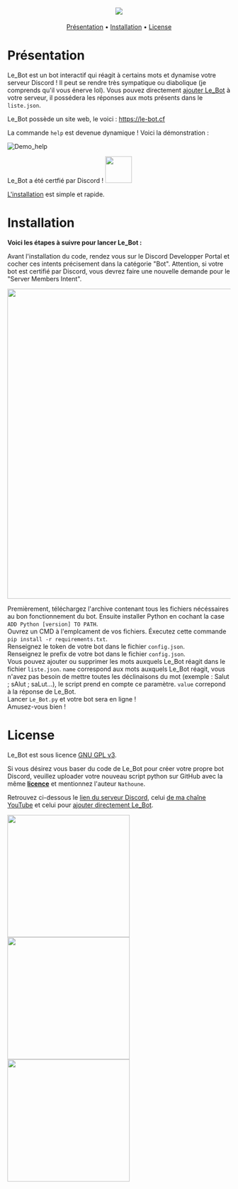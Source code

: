 <h1 align="center">
  <a href="https://github.com/Nathoune-YT/le_bot"><img src="https://i.imgur.com/qj7s2CG.jpeg"></a>
</h1>

<p align="center">
  <a href="#présentation">Présentation</a>
  •
  <a href="#installation">Installation</a>
  •
  <a href="#license">License</a>
</p>

# Présentation

Le_Bot est un bot interactif qui réagit à certains mots et dynamise votre serveur Discord ! Il peut se rendre très sympatique ou diabolique (je comprends qu'il vous énerve lol). Vous pouvez directement [ajouter Le_Bot](https://discord.com/oauth2/authorize?client_id=881098458482753586&permissions=2048&scope=bot) à votre serveur, il possédera les réponses aux mots présents dans le `liste.json`. 

Le_Bot possède un site web, le voici : https://le-bot.cf

La commande `help` est devenue dynamique ! Voici la démonstration :

![Demo_help](https://github.com/Nathoune-YT/le_bot/blob/main/Images/Demo_help.gif)

Le_Bot a été certfié par Discord ! <a href="https://discord.com/oauth2/authorize?client_id=881098458482753586&permissions=10240&scope=bot"><img src="https://i.imgur.com/5dqIQGd.png" width="60"></a>

[L'installation](#installation) est simple et rapide.

# Installation

**Voici les étapes à suivre pour lancer Le_Bot :**

Avant l'installation du code, rendez vous sur le Discord Developper Portal et cocher ces intents précisement dans la catégorie "Bot". Attention, si votre bot est certifié par Discord, vous devrez faire une nouvelle demande pour le "Server Members Intent".

<img src="https://i.imgur.com/saaTrwl.png" width="700">

Premièrement, téléchargez l'archive contenant tous les fichiers nécéssaires au bon fonctionnement du bot. Ensuite installer Python en cochant la case `ADD Python [version] TO PATH`.  
Ouvrez un CMD à l'emplcament de vos fichiers. Éxecutez cette commande `pip install -r requirements.txt`.  
Renseignez le token de votre bot dans le fichier `config.json`.  
Renseignez le prefix de votre bot dans le fichier `config.json`.  
Vous pouvez ajouter ou supprimer les mots auxquels Le_Bot réagit dans le fichier `liste.json`. `name` correspond aux mots auxquels Le_Bot réagit, vous n'avez pas besoin de mettre toutes les déclinaisons du mot (exemple : Salut ; sAlut ; saLut...), le script prend en compte ce paramètre. `value` correpond à la réponse de Le_Bot.  
Lancer `Le_Bot.py` et votre bot sera en ligne !  
Amusez-vous bien !

# License

Le_Bot est sous licence [GNU GPL v3](https://www.gnu.org/licenses/gpl-3.0.en.html).  

Si vous désirez vous baser du code de Le_Bot pour créer votre propre bot Discord, veuillez uploader votre nouveau script python sur GitHub avec la même [**licence**](https://raw.githubusercontent.com/Nathoune-YT/le_bot/main/LICENSE) et mentionnez l'auteur `Nathoune`.

Retrouvez ci-dessous le [lien du serveur Discord](https://discord.gg/b6jjy5yKXV), celui [de ma chaîne YouTube](https://www.youtube.com/c/Nathoune) et celui pour [ajouter directement Le_Bot](https://discord.com/oauth2/authorize?client_id=881098458482753586&permissions=2048&scope=bot).  

<table align="center">
  <tr>
    <a href="https://discord.gg/b6jjy5yKXV"><img src="https://i.imgur.com/Iifi5e1.png" width="276"></a>
    <a href="https://www.youtube.com/Nathoune"><img src="https://i.imgur.com/8ouURXj.png" width="276"></a>
    <a href="https://le-bot.cf"><img src="https://i.imgur.com/eixR2E8.png" width="276"></a>
  </tr>
</table>
